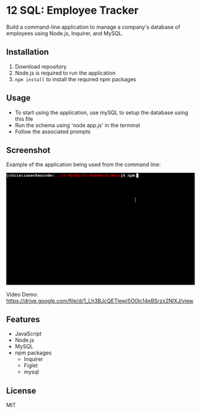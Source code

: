 # 12 SQL: Employee Tracker
Build a command-line application to manage a company's database of employees using Node.js, Inquirer, and MySQL.

## Installation 
1. Download repository
2. Node.js is required to run the application
3. `npm install` to install the required npm packages

## Usage

* To start using the application, use mySQL to setup the database using this file
* Run the schema using 'node app.js' in the terminal
* Follow the associated prompts

## Screenshot
Example of the application being used from the command line:

![Command Line demo](./Assets/12-sql-homework-demo-01.gif)


Video Demo:
https://drive.google.com/file/d/1_Lh3BJcQETIewjSO0Ic14eBSrzx2NlXJ/view

## Features
* JavaScript
* Node.js
* MySQL
* npm packages
  * Inquirer
  * Figlet
  * mysql

## License
MIT 
